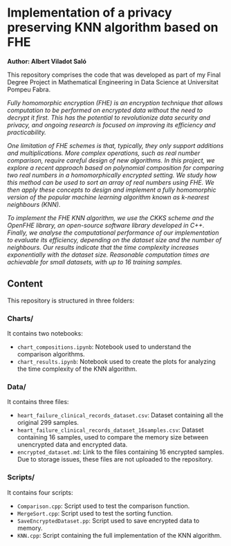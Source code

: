 # Implementation of a privacy preserving KNN algorithm based on FHE

**Author: Albert Viladot Saló**

This repository comprises the code that was developed as part of my Final Degree Project in Mathematical Engineering in Data Science at Universitat Pompeu Fabra.

*Fully homomorphic encryption (FHE) is an encryption technique that allows computation to be performed on encrypted data without the need to decrypt it first. This has the potential to revolutionize data security and privacy, and ongoing research is focused on improving its efficiency and practicability.*

*One limitation of FHE schemes is that, typically, they only support additions and multiplications. More complex operations, such as real number comparison, require careful design of new algorithms. In this project, we explore a recent approach based on polynomial composition for comparing two real numbers in a homomorphically encrypted setting. We study how this method can be used to sort an array of real numbers using FHE. We then apply these concepts to design and implement a fully homomorphic version of the popular machine learning algorithm known as k-nearest neighbours (KNN).*

*To implement the FHE KNN algorithm, we use the CKKS scheme and the OpenFHE library, an open-source software library developed in C++. Finally, we analyse the computational performance of our implementation to evaluate its efficiency, depending on the dataset size and the number of neighbours. Our results indicate that the time complexity increases exponentially with the dataset size. Reasonable computation times are achievable for small datasets, with up to 16 training samples.*


## Content

This repository is structured in three folders:

### Charts/

It contains two notebooks:
- `chart_compositions.ipynb`: Notebook used to understand the comparison algorithms.
- `chart_results.ipynb`: Notebook used to create the plots for analyzing the time complexity of the KNN algorithm.

### Data/

It contains three files:
- `heart_failure_clinical_records_dataset.csv`: Dataset containing all the original 299 samples.
- `heart_failure_clinical_records_dataset_16samples.csv`: Dataset containing 16 samples, used to compare the memory size between unencrypted data and encrypted data.
- `encrypted_dataset.md`: Link to the files containing 16 encrypted samples. Due to storage issues, these files are not uploaded to the repository.

### Scripts/

It contains four scripts:
- `Comparison.cpp`: Script used to test the comparison function.
- `MergeSort.cpp`: Script used to test the sorting function.
- `SaveEncryptedDataset.pp`: Script used to save encrypted data to memory.
- `KNN.cpp`: Script containing the full implementation of the KNN algorithm.
